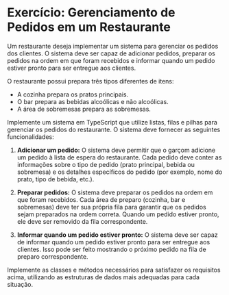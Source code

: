 # Exercício: Gerenciamento de Pedidos em um Restaurante

Um restaurante deseja implementar um sistema para gerenciar os pedidos dos clientes. O sistema deve ser capaz de adicionar pedidos, preparar os pedidos na ordem em que foram recebidos e informar quando um pedido estiver pronto para ser entregue aos clientes.

O restaurante possui prepara três tipos diferentes de itens:

- A cozinha prepara os pratos principais.
- O bar prepara as bebidas alcoólicas e não alcoólicas.
- A área de sobremesas prepara as sobremesas.

Implemente um sistema em TypeScript que utilize listas, filas e pilhas para gerenciar os pedidos do restaurante. O sistema deve fornecer as seguintes funcionalidades:

1. **Adicionar um pedido:** O sistema deve permitir que o garçom adicione um pedido à lista de espera do restaurante. Cada pedido deve conter as informações sobre o tipo de pedido (prato principal, bebida ou sobremesa) e os detalhes específicos do pedido (por exemplo, nome do prato, tipo de bebida, etc.).

2. **Preparar pedidos:** O sistema deve preparar os pedidos na ordem em que foram recebidos. Cada área de preparo (cozinha, bar e sobremesas) deve ter sua própria fila para garantir que os pedidos sejam preparados na ordem correta. Quando um pedido estiver pronto, ele deve ser removido da fila correspondente.

3. **Informar quando um pedido estiver pronto:** O sistema deve ser capaz de informar quando um pedido estiver pronto para ser entregue aos clientes. Isso pode ser feito mostrando o próximo pedido na fila de preparo correspondente.

Implemente as classes e métodos necessários para satisfazer os requisitos acima, utilizando as estruturas de dados mais adequadas para cada situação.
